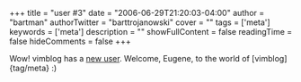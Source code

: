 +++
title = "user #3"
date = "2006-06-29T21:20:03-04:00"
author = "bartman"
authorTwitter = "barttrojanowski"
cover = ""
tags = ['meta']
keywords = ['meta']
description = ""
showFullContent = false
readingTime = false
hideComments = false
+++

Wow! vimblog has a [new user](http://www.anomalistic.org/blog/).  Welcome, Eugene, to the world of [vimblog]{tag/meta} :)
